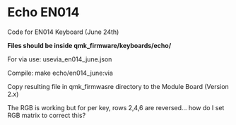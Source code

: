 # Echo EN014
Code for EN014 Keyboard (June 24th)   

**Files should be inside qmk_firmware/keyboards/echo/**

For via use: usevia_en014_june.json  

Compile: make echo/en014_june:via  

Copy resulting file in qmk_firmwasre directory to the Module Board (Version 2.x)  

The RGB is working but for per key, rows 2,4,6 are reversed... how do I set RGB matrix to correct this?

